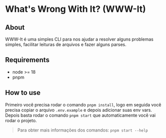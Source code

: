 # What's Wrong With It? (WWW-It)

## About

WWW-It é uma simples CLI para nos ajudar a resolver alguns problemas simples, facilitar leituras de arquivos e fazer alguns parses.

## Requirements

- node >= 18
- pnpm

## How to use

Primeiro você precisa rodar o comando `pnpm install`, logo em seguida você precisa copiar o arquivo `.env.example` e depois adicionar suas env vars.
Depois basta rodar o comando `pnpm start` que automaticamente você vai rodar o projeto.

> Para obter mais informações dos comandos: `pnpm start --help`
